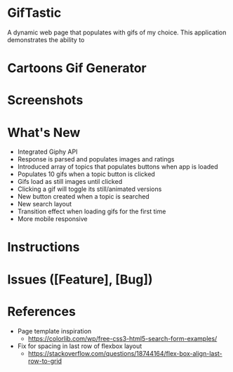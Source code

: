# GifTastic
A dynamic web page that populates with gifs of my choice. This application demonstrates the ability to 

# Cartoons Gif Generator

# Screenshots

# What's New
* Integrated Giphy API
* Response is parsed and populates images and ratings
* Introduced array of topics that populates buttons when app is loaded
* Populates 10 gifs when a topic button is clicked
* Gifs load as still images until clicked
* Clicking a gif will toggle its still/animated versions
* New button created when a topic is searched
* New search layout
* Transition effect when loading gifs for the first time
* More mobile responsive

# Instructions

# Issues ([Feature], [Bug])

# References
* Page template inspiration
    * https://colorlib.com/wp/free-css3-html5-search-form-examples/
* Fix for spacing in last row of flexbox layout
    * https://stackoverflow.com/questions/18744164/flex-box-align-last-row-to-grid
